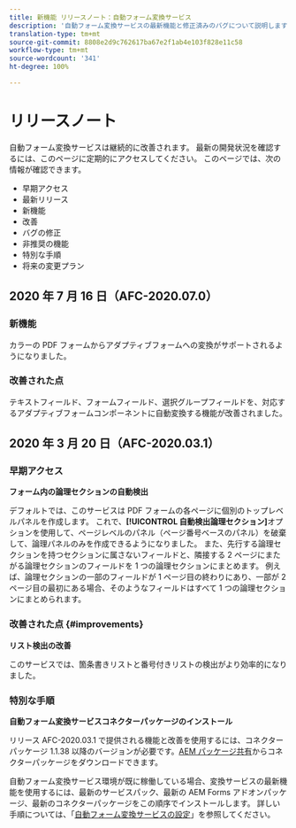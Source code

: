 ```yaml
---
title: 新機能 リリースノート：自動フォーム変換サービス
description: '自動フォーム変換サービスの最新機能と修正済みのバグについて説明します '
translation-type: tm+mt
source-git-commit: 8808e2d9c762617ba67e2f1ab4e103f828e11c58
workflow-type: tm+mt
source-wordcount: '341'
ht-degree: 100%

---
```



# リリースノート

自動フォーム変換サービスは継続的に改善されます。 最新の開発状況を確認するには、このページに定期的にアクセスしてください。 このページでは、次の情報が確認できます。

* 早期アクセス
* 最新リリース
* 新機能
* 改善
* バグの修正
* 非推奨の機能
* 特別な手順
* 将来の変更プラン


## 2020 年 7 月 16 日（AFC-2020.07.0）

### 新機能

カラーの PDF フォームからアダプティブフォームへの変換がサポートされるようになりました。

### 改善された点

テキストフィールド、フォームフィールド、選択グループフィールドを、対応するアダプティブフォームコンポーネントに自動変換する機能が改善されました。


## 2020 年 3 月 20 日（AFC-2020.03.1）

### 早期アクセス

**フォーム内の論理セクションの自動検出**

デフォルトでは、このサービスは PDF フォームの各ページに個別のトップレベルパネルを作成します。 これで、**[!UICONTROL 自動検出論理セクション]**&#x200B;オプションを使用して、ページレベルのパネル（ページ番号ベースのパネル）を破棄して、論理パネルのみを作成できるようになりました。 また、先行する論理セクションを持つセクションに属さないフィールドと、隣接する 2 ページにまたがる論理セクションのフィールドを 1 つの論理セクションにまとめます。 例えば、論理セクションの一部のフィールドが 1 ページ目の終わりにあり、一部が 2 ページ目の最初にある場合、そのようなフィールドはすべて 1 つの論理セクションにまとめられます。

### 改善された点  {#improvements}

**リスト検出の改善**

このサービスでは、箇条書きリストと番号付きリストの検出がより効率的になりました。

### 特別な手順

**自動フォーム変換サービスコネクターパッケージのインストール**

リリース AFC-2020.03.1 で提供される機能と改善を使用するには、コネクターパッケージ 1.1.38 以降のバージョンが必要です。[AEM パッケージ共有](https://www.adobeaemcloud.com/content/marketplace/marketplaceProxy.html?packagePath=/content/companies/public/adobe/packages/cq650/featurepack/AFCS-Connector-2020.03.1)からコネクターパッケージをダウンロードできます。

自動フォーム変換サービス環境が既に稼働している場合、変換サービスの最新機能を使用するには、最新のサービスパック、最新の AEM Forms アドオンパッケージ、最新のコネクターパッケージをこの順序でインストールします。 詳しい手順については、「[自動フォーム変換サービスの設定](configure-service.md)」を参照してください。